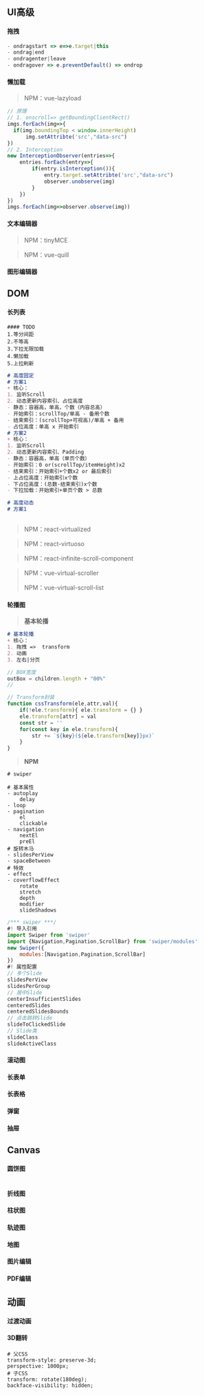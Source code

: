 ## UI高级

#### 拖拽

```js
- ondragstart => e=>e.target|this
- ondrag|end
- ondragenter|leave
- ondragover => e.preventDefault() => ondrop
```

#### 懒加载

> NPM：vue-lazyload

```js
// 原理
// 1. onscroll=> getBoundingClientRect()
imgs.forEach(img=>{
  if(img.boundingTop < window.innerHeight)
      img.setAttribte('src',"data-src")
})
// 2. Interception
new InterceptionObserver(entries=>{
    entries.forEach(entry=>{
        if(entry.isInterception()){
			entry.target.setAttribte('src',"data-src")
            observer.unobserve(img)
        }
    })
})
imgs.forEach(img=>observer.observe(img))
```

#### 文本编辑器

> NPM：tinyMCE

> NPM：vue-quill

#### 图形编辑器

## DOM

#### 长列表

```shell
#### TODO
1.等分间距
2.不等高
3.下拉无限加载
4.懒加载
5.上拉刷新
```

```markdown
# 高度固定
# 方案1
+ 核心：
1. 监听Scroll
2. 动态更新内容索引、占位高度
- 静态：容器高，单高，个数（内容总高）
- 开始索引：scrollTop/单高 - 备用个数
- 结束索引：(scrollTop+可视高)/单高 + 备用
- 占位高度：单高 x 开始索引
# 方案2
+ 核心：
1. 监听Scroll
2. 动态更新内容索引、Padding
- 静态：容器高，单高（单页个数）
- 开始索引：0 or(scrollTop/itemHeight)x2
- 结束索引：开始索引+个数x2 or 最后索引
- 上占位高度：开始索引x个数
- 下占位高度：(总数-结束索引)x个数
- 下拉加载：开始索引+单页个数 > 总数

# 高度动态
# 方案1
```

```markdown

```

> NPM：react-virtualized

> NPM：react-virtuoso

> NPM：react-infinite-scroll-component

> NPM：vue-virtual-scroller
>
> NPM：vue-virtual-scroll-list

#### 轮播图

> **基本轮播**

```markdown
# 基本轮播
+ 核心：
1. 拖拽 =>  transform
2. 动画
3. 左右|分页
```

```js
// BOX宽度
outBox = children.length + "00%"
// 
```

```js
// Transform封装
function cssTransform(ele,attr,val){
    if(!ele.transform){ ele.transform = {} }
    ele.transform[attr] = val
    const str = ''
    for(const key in ele.transform){
        str += `${key}(${ele.transform[key]}px)`
    }
}
```

> **NPM**

```shell
# swiper
```

```shell
# 基本属性
- autoplay
	delay
- loop
- pagination
	el
	clickable
- navigation
	nextEl
	preEl
# 旋转木马
- slidesPerView
- spaceBetween
# 特效
- effect
- coverflowEffect
	rotate
	stretch
	depth
	modifier
	slideShadows
```

```js
/*** swiper ***/
#! 导入引用
import Swiper from 'swiper'
import {Navigation,Pagination,ScrollBar} from 'swiper/modules'
new Swiper({
    modules:[Navigation,Pagination,ScrollBar]
})
#! 属性配置
// 多个Slide
slidesPerView
slidesPerGroup
// 居中Slide
centerInsufficientSlides
centeredSlides
centeredSlidesBounds
// 点击跳转Slide
slideToClickedSlide
// Slide类
slideClass
slideActiveClass
```

#### 滚动图

#### 长表单

#### 长表格

#### 弹窗

#### 抽屉

## Canvas

#### 圆饼图

```js

```

#### 折线图

#### 柱状图

#### 轨迹图

#### 地图

#### 图片编辑

#### PDF编辑

## 动画

#### 过渡动画

#### 3D翻转

```shell
# 父CSS
transform-style: preserve-3d;
perspective: 1000px;
# 子CSS
transform: rotate(180deg);
backface-visibility: hidden;
```

